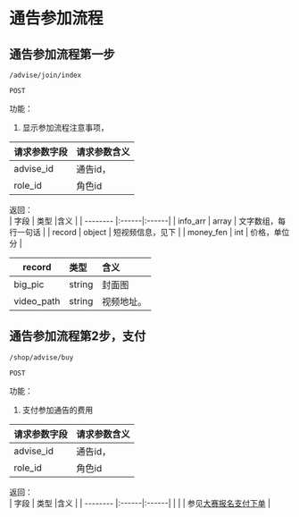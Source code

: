 
# 通告参加流程


## 通告参加流程第一步
~~~
/advise/join/index
~~~
~~~
POST
~~~
 

功能：  

1. 显示参加流程注意事项，


| 请求参数字段        | 请求参数含义  |
| -------- |:------|
|advise_id       |  通告id，|
|role_id       |  角色id|

返回：   
| 字段        | 类型 |含义  |
| -------- |:------|:------|
| info_arr |   array  | 文字数组，每行一句话 |
| record |   object  | 短视频信息，见下 |
| money_fen |   int  | 价格，单位分 |

| record        | 类型 |含义  |
| -------- |:------|:------|
| big_pic |   string  | 封面图 |
| video_path |  string  | 视频地址。 |


## 通告参加流程第2步，支付
~~~
/shop/advise/buy
~~~
~~~
POST
~~~
 

功能：  

1. 支付参加通告的费用


| 请求参数字段        | 请求参数含义  |
| -------- |:------|
|advise_id       |  通告id，|
|role_id       |  角色id|

返回：   
| 字段        | 类型 |含义  |
| -------- |:------|:------|
|  |     | 参见[大赛报名支付下单](/shop/doc/index/name/大赛报名支付下单) |























